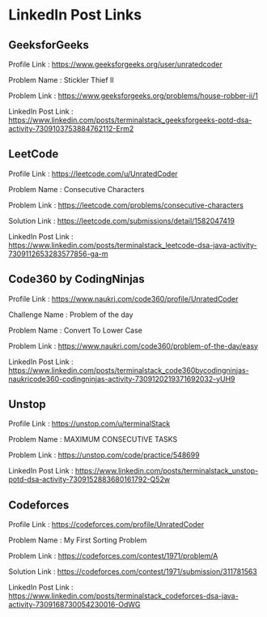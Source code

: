 # LinkedIn Post Links

## GeeksforGeeks

Profile Link : https://www.geeksforgeeks.org/user/unratedcoder

Problem Name : Stickler Thief II

Problem Link : https://www.geeksforgeeks.org/problems/house-robber-ii/1

LinkedIn Post Link : https://www.linkedin.com/posts/terminalstack_geeksforgeeks-potd-dsa-activity-7309103753884762112-Erm2

## LeetCode

Profile Link : https://leetcode.com/u/UnratedCoder

Problem Name : Consecutive Characters

Problem Link : https://leetcode.com/problems/consecutive-characters

Solution Link : https://leetcode.com/submissions/detail/1582047419

LinkedIn Post Link : https://www.linkedin.com/posts/terminalstack_leetcode-dsa-java-activity-7309112653283577856-ga-m

## Code360 by CodingNinjas

Profile Link : https://www.naukri.com/code360/profile/UnratedCoder

Challenge Name : Problem of the day

Problem Name : Convert To Lower Case

Problem Link : https://www.naukri.com/code360/problem-of-the-day/easy

LinkedIn Post Link : https://www.linkedin.com/posts/terminalstack_code360bycodingninjas-naukricode360-codingninjas-activity-7309120219371692032-yUH9

## Unstop

Profile Link : https://unstop.com/u/terminalStack

Problem Name : MAXIMUM CONSECUTIVE TASKS

Problem Link : https://unstop.com/code/practice/548699

LinkedIn Post Link : https://www.linkedin.com/posts/terminalstack_unstop-potd-dsa-activity-7309152883680161792-Q52w

## Codeforces

Profile Link : https://codeforces.com/profile/UnratedCoder

Problem Name : My First Sorting Problem

Problem Link : https://codeforces.com/contest/1971/problem/A

Solution Link : https://codeforces.com/contest/1971/submission/311781563

LinkedIn Post Link : https://www.linkedin.com/posts/terminalstack_codeforces-dsa-java-activity-7309168730054230016-OdWG
